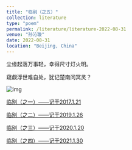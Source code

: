 ```yaml
---
title: "临别（之五）"
collection: literature
type: "poem"
permalink: /literature/literature-2022-08-31
venue: "孙沁璇"
date: 2022-08-31
location: "Beijing, China"
---
```


尘缘起落万事轻，幸得尺寸灯火明。

窥觑浮世难自处，犹记楚南问冥灵？

![img](https://sunqinxuan.github.io/images/literature-2022-08-31-img1.jpg)

[临别（之一）——记于2017.1.21](https://sunqinxuan.github.io/literature/literature-2017-01-21)

[临别（之二）——记于2019.1.26](https://sunqinxuan.github.io/literature/literature-2019-01-26)

[临别（之三）——记于2020.1.20](https://sunqinxuan.github.io/literature/literature-2020-01-20)

[临别（之四）——记于2021.1.30](https://sunqinxuan.github.io/literature/literature-2021-01-30)